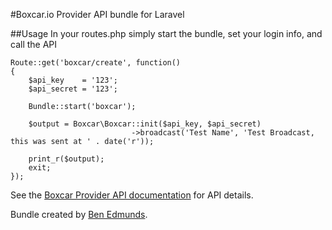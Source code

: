 #Boxcar.io Provider API bundle for Laravel

##Usage
In your routes.php simply start the bundle, set your login info, and call the API  
  
	Route::get('boxcar/create', function()
	{
		$api_key    = '123';
		$api_secret = '123';

		Bundle::start('boxcar');

		$output = Boxcar\Boxcar::init($api_key, $api_secret)
		                       ->broadcast('Test Name', 'Test Broadcast, this was sent at ' . date('r'));

		print_r($output);
		exit;
	});



See the [Boxcar Provider API documentation](http://boxcar.io/help/api/providers) for API details.

Bundle created by [Ben Edmunds](http://benedmunds.com).